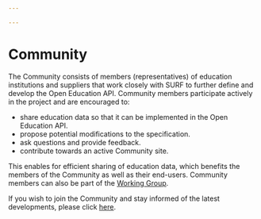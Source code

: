 ```yaml
---

---
```

# Community

The Community consists of members (representatives) of education institutions and suppliers that work closely with SURF to further define and develop the Open Education API. Community members participate actively in the project and are encouraged to:

* share education data so that it can be implemented in the Open Education API.
* propose potential modifications to the specification.
* ask questions and provide feedback.
* contribute towards an active Community site.

This enables for efficient sharing of education data, which benefits the members of the Community as well as their end-users. Community members can also be part of the [Working Group](https://jelmerderonde.github.io/ooapi-specification/#/community/workinggroup).

If you wish to join the Community and stay informed of the latest developments, please click [here](https://list.surfnet.nl/mailman/listinfo/openonderwijsapi).